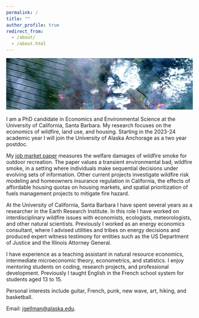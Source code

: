 ```yaml
---
permalink: /
title: ""
author_profile: true
redirect_from: 
  - /about/
  - /about.html
---
```


![](images/ft_mcmurray_wiki.png)

I am a PhD candidate in Economics and Environmental Science at the University of California, Santa Barbara. My research focuses on the economics of wildfire, land use, and housing. Starting in the 2023-24 academic year I will join the University of Alaska Anchorage as a two year postdoc. 

My [job market paper](https://jacobgellman.github.io/files/gellman_wildfire_smoke_jmp.pdf) measures the welfare damages of wildfire smoke for outdoor recreation. The paper values a transient environmental bad, wildfire smoke, in a setting where individuals make sequential decisions under evolving sets of information. Other current projects investigate wildfire risk modeling and homeowners insurance regulation in California, the effects of affordable housing quotas on housing markets, and spatial prioritization of fuels management projects to mitigate fire hazard. 

At the University of California, Santa Barbara I have spent several years as a researcher in the Earth Research Institute. In this role I have worked on interdisciplinary wildfire issues with economists, ecologists, meteorologists, and other natural scientists. Previously I worked as an energy economics consultant, where I advised utilities and tribes on energy decisions and produced expert witness testimony for entities such as the US Department of Justice and the Illinois Attorney General.

I have experience as a teaching assistant in natural resource economics, intermediate microeconomic theory, econometrics, and statistics. I enjoy mentoring students on coding, research projects, and professional development. Previously I taught English in the French school system for students aged 13 to 15.

Personal interests include guitar, French, punk, new wave, art, hiking, and basketball.

Email: jgellman@alaska.edu.